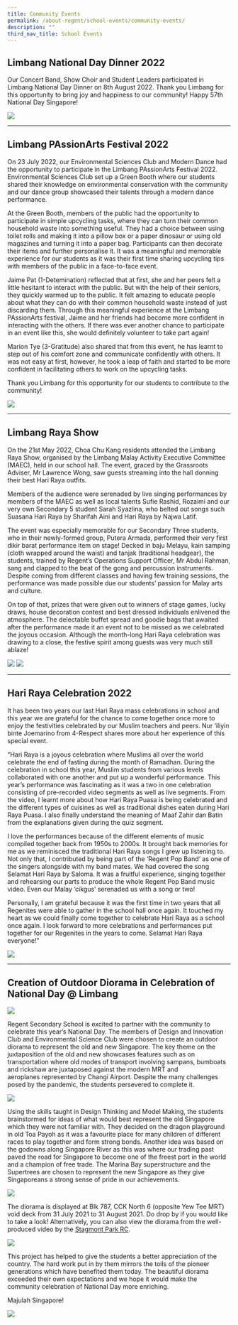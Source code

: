 ```yaml
---
title: Community Events
permalink: /about-regent/school-events/community-events/
description: ""
third_nav_title: School Events
---
```

## **Limbang National Day Dinner 2022**

Our Concert Band, Show Choir and Student Leaders participated in Limbang National Day Dinner on 8th August 2022. Thank you Limbang for this opportunity to bring joy and happiness to our community! Happy 57th National Day Singapore!

![](/images/School%20Events/Community%20Events/CommunityEvents-1.jpg)

---

## **Limbang PAssionArts Festival 2022**

On 23 July 2022, our Environmental Sciences Club and Modern Dance had the opportunity to participate in the Limbang PAssionArts Festival 2022. Environmental Sciences Club set up a Green Booth where our students shared their knowledge on environmental conservation with the community and our dance group showcased their talents through a modern dance performance.

At the Green Booth, members of the public had the opportunity to participate in simple upcycling tasks, where they can turn their common household waste into something useful. They had a choice between using toilet rolls and making it into a pillow box or a paper dinosaur or using old magazines and turning it into a paper bag. Participants can then decorate their items and further personalise it. It was a meaningful and memorable experience for our students as it was their first time sharing upcycling tips with members of the public in a face-to-face event.

Jaime Pat (1-Detemination) reflected that at first, she and her peers felt a little hesitant to interact with the public. But with the help of their seniors, they quickly warmed up to the public. It felt amazing to educate people about what they can do with their common household waste instead of just discarding them. Through this meaningful experience at the Limbang PAssionArts festival, Jaime and her friends had become more confident in interacting with the others. If there was ever another chance to participate in an event like this, she would definitely volunteer to take part again!

Marion Tye (3-Gratitude) also shared that from this event, he has learnt to step out of his comfort zone and communicate confidently with others. It was not easy at first, however, he took a leap of faith and started to be more confident in facilitating others to work on the upcycling tasks.

Thank you Limbang for this opportunity for our students to contribute to the community!

![](/images/School%20Events/Community%20Events/CommunityEvents-2A.jpg)

---

## **Limbang Raya Show**

On the 21st May 2022, Choa Chu Kang residents attended the Limbang Raya Show, organised by the Limbang Malay Activity Executive Committee (MAEC), held in our school hall. The event, graced by the Grassroots Adviser, Mr Lawrence Wong, saw guests streaming into the hall donning their best Hari Raya outfits.

Members of the audience were serenaded by live singing performances by members of the MAEC as well as local talents Sufie Rashid, Rozaimi and our very own Secondary 5 student Sarah Syazlina, who belted out songs such Suasana Hari Raya by Sharifah Aini and Hari Raya by Najwa Latif.

The event was especially memorable for our Secondary Three students, who in their newly-formed group, Putera Armada, performed their very first dikir barat performance item on stage! Decked in baju Melayu, kain samping (cloth wrapped around the waist) and tanjak (traditional headgear), the students, trained by Regent’s Operations Support Officer, Mr Abdul Rahman, sang and clapped to the beat of the gong and percussion instruments. Despite coming from different classes and having few training sessions, the performance was made possible due our students’ passion for Malay arts and culture.

On top of that, prizes that were given out to winners of stage games, lucky draws, house decoration contest and best dressed individuals enlivened the atmosphere. The delectable buffet spread and goodie bags that awaited after the performance made it an event not to be missed as we celebrated the joyous occasion. Although the month-long Hari Raya celebration was drawing to a close, the festive spirit among guests was very much still ablaze!

![](/images/School%20Events/Community%20Events/CommunityEvents-4.jpg)
![](/images/School%20Events/Community%20Events/CommunityEvents-5.jpg)

---

## **Hari Raya Celebration 2022**

It has been two years our last Hari Raya mass celebrations in school and this year we are grateful for the chance to come together once more to enjoy the festivities celebrated by our Muslim teachers and peers. Nur ‘iliyin binte Joemarino from 4-Respect shares more about her experience of this special event.

“Hari Raya is a joyous celebration where Muslims all over the world celebrate the end of fasting during the month of Ramadhan. During the celebration in school this year, Muslim students from various levels collaborated with one another and put up a wonderful performance. This year’s performance was fascinating as it was a two in one celebration consisting of pre-recorded video segments as well as live segments. From the video, I learnt more about how Hari Raya Puasa is being celebrated and the different types of cuisines as well as traditional dishes eaten during Hari Raya Puasa. I also finally understand the meaning of Maaf Zahir dan Batin from the explanations given during the quiz segment.

I love the performances because of the different elements of music compiled together back from 1950s to 2000s. It brought back memories for me as we reminisced the traditional Hari Raya songs I grew up listening to. Not only that, I contributed by being part of the ‘Regent Pop Band’ as one of the singers alongside with my band mates. We had covered the song Selamat Hari Raya by Saloma. It was a fruitful experience, singing together and rehearsing our parts to produce the whole Regent Pop Band music video. Even our Malay ‘cikgus’ serenaded us with a song or two!

Personally, I am grateful because it was the first time in two years that all Regenites were able to gather in the school hall once again. It touched my heart as we could finally come together to celebrate Hari Raya as a school once again. I look forward to more celebrations and performances put together for our Regenites in the years to come. Selamat Hari Raya everyone!”

![](/images/Hari%20Raya%20Celebration/HariRaya2022-1A.jpg)

---

## **Creation of Outdoor Diorama in Celebration of National Day @ Limbang**

![](/images/School%20Events/Community%20Events/CommunityEvents-6%20NDDiorama1.jpg)

Regent Secondary School is excited to partner with the community to celebrate this year’s National Day. The members of Design and Innovation Club and Environmental Science Club were chosen to create an outdoor diorama to represent the old and new Singapore. The key theme on the juxtaposition of the old and new showcases features such as on transportation where old modes of transport involving sampans, bumboats and rickshaw are juxtaposed against the modern MRT and aeroplanes represented by Changi Airport. Despite the many challenges posed by the pandemic, the students persevered to complete it.

![](/images/School%20Events/Community%20Events/CommunityEvents-7%20NDDiorama2.jpg)

Using the skills taught in Design Thinking and Model Making, the students brainstormed for ideas of what would best represent the old Singapore which they were not familiar with. They decided on the dragon playground in old Toa Payoh as it was a favourite place for many children of different races to play together and form strong bonds. Another idea was based on the godowns along Singapore River as this was where our trading past paved the road for Singapore to become one of the freest port in the world and a champion of free trade. The Marina Bay superstructure and the Supertrees are chosen to represent the new Singapore as they give Singaporeans a strong sense of pride in our achievements.

![](/images/School%20Events/Community%20Events/CommunityEvents-8%20NDDiorama3.jpg)

The diorama is displayed at Blk 787, CCK North 6 (opposite Yew Tee MRT) void deck from 31 July 2021 to 31 August 2021. Do drop by if you would like to take a look! Alternatively, you can also view the diorama from the well-produced video by the [Stagmont Park RC](https://www.facebook.com/stagmontparkrc/posts/4349508275111498?__xts__%5b0%5d=68.ARDS5s2T0Aa-4Buq4fD79UpJbg0Cs7oJBQZCwbrSZclz0tTH5JeIsnO1bfz1w-kCUQueH8fZMSBbI2d6cIgLltoGXigU5mqsX7ZidT-it_XDubWx1H3jPeBaXsGNrLK2XUaRY1ZOMsl3QgP4hdZv0HRfCMZ7wj4v-NMOn_eDEvFgfDM4qkzt2W3YjwgrA5DliV2CDEGd1MA-Z0_H1b8GHU9t1CKiqBZZjqq1MVaMpaxqp4Jssi7KkgEeJlknnE2bHdrPeodAhqLgKyN8jEZgsw8fm3OQtkNr).

![](/images/School%20Events/Community%20Events/CommunityEvents-9%20NDDiorama4.jpg)

This project has helped to give the students a better appreciation of the country. The hard work put in by them mirrors the toils of the pioneer generations which have benefited them today. The beautiful diorama exceeded their own expectations and we hope it would make the community celebration of National Day more enriching.

Majulah Singapore!

![](/images/School%20Events/Community%20Events/CommunityEvents-10%20NDDiorama5.jpg)
